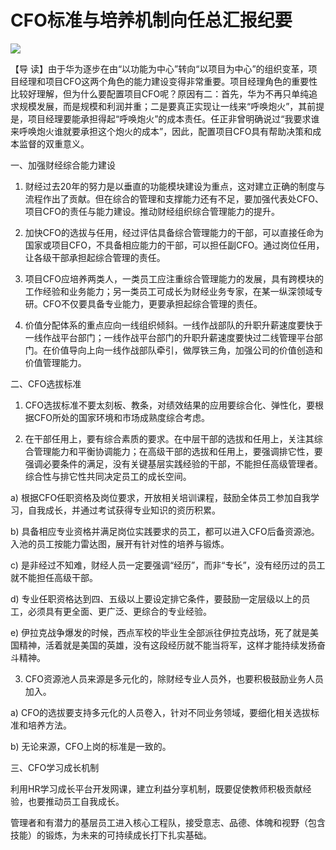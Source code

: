 # CFO标准与培养机制向任总汇报纪要
<img class="pv" src="https://api.visitor.plantree.me/visitor-badge/pv?namespace=plantree.me&key=renzhengfei-speeches/CFO标准与培养机制向任总汇报纪要.md">





【导  读】由于华为逐步在由“以功能为中心”转向“以项目为中心”的组织变革，项目经理和项目CFO这两个角色的能力建设变得非常重要。项目经理角色的重要性比较好理解，但为什么要配置项目CFO呢？原因有二：首先，华为不再只单纯追求规模发展，而是规模和利润并重；二是要真正实现让一线来“呼唤炮火”，其前提是，项目经理要能承担得起“呼唤炮火”的成本责任。任正非曾明确说过“我要求谁来呼唤炮火谁就要承担这个炮火的成本”，因此，配置项目CFO具有帮助决策和成本监督的双重意义。



一、加强财经综合能力建设

1. 财经过去20年的努力是以垂直的功能模块建设为重点，这对建立正确的制度与流程作出了贡献。但在综合的管理和支撑能力还有不足，要加强代表处CFO、项目CFO的责任与能力建设。推动财经组织综合管理能力的提升。

2. 加快CFO的选拔与任用，经过评估具备综合管理能力的干部，可以直接任命为国家或项目CFO，不具备相应能力的干部，可以担任副CFO。通过岗位任用，让各级干部承担起综合管理的责任。

3. 项目CFO应培养两类人，一类员工应注重综合管理能力的发展，具有跨模块的工作经验和业务能力；另一类员工可成长为财经业务专家，在某一纵深领域专研。CFO不仅要具备专业能力，更要承担起综合管理的责任。

4. 价值分配体系的重点应向一线组织倾斜。一线作战部队的升职升薪速度要快于一线作战平台部门；一线作战平台部门的升职升薪速度要快过二线管理平台部门。在价值导向上向一线作战部队牵引，做厚铁三角，加强公司的价值创造和价值管理能力。

二、CFO选拔标准

1. CFO选拔标准不要太刻板、教条，对绩效结果的应用要综合化、弹性化，要根据CFO所处的国家环境和市场成熟度综合考虑。

2. 在干部任用上，要有综合素质的要求。在中层干部的选拔和任用上，关注其综合管理能力和平衡协调能力；在高级干部的选拔和任用上，要强调排它性，要强调必要条件的满足，没有关键基层实践经验的干部，不能担任高级管理者。综合性与排它性共同决定员工的成长空间。

a) 根据CFO任职资格及岗位要求，开放相关培训课程，鼓励全体员工参加自我学习，自我成长，并通过考试获得专业知识的资历积累。

b) 具备相应专业资格并满足岗位实践要求的员工，都可以进入CFO后备资源池。入池的员工按能力雷达图，展开有针对性的培养与锻炼。

c) 是非经过不知难，财经人员一定要强调“经历”，而非“专长”，没有经历过的员工就不能担任高级干部。

d) 专业任职资格达到四、五级以上要设定排它条件，要鼓励一定层级以上的员工，必须具有更全面、更广泛、更综合的专业经验。

e) 伊拉克战争爆发的时候，西点军校的毕业生全部派往伊拉克战场，死了就是美国精神，活着就是美国的英雄，没有这段经历就不能当将军，这样才能持续发扬奋斗精神。

3. CFO资源池人员来源是多元化的，除财经专业人员外，也要积极鼓励业务人员加入。

a) CFO的选拔要支持多元化的人员卷入，针对不同业务领域，要细化相关选拔标准和培养方法。

b) 无论来源，CFO上岗的标准是一致的。

三、CFO学习成长机制

利用HR学习成长平台开发网课，建立利益分享机制，既要促使教师积极贡献经验，也要推动员工自我成长。

管理者和有潜力的基层员工进入核心工程队，接受意志、品德、体魄和视野（包含技能）的锻炼，为未来的可持续成长打下扎实基础。
